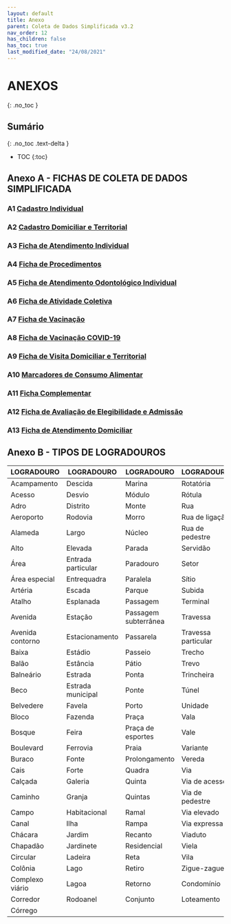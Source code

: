 ```yaml
---
layout: default
title: Anexo
parent: Coleta de Dados Simplificada v3.2
nav_order: 12
has_children: false
has_toc: true
last_modified_date: "24/08/2021"
---
```


# ANEXOS
{: .no_toc }

## Sumário
{: .no_toc .text-delta }

- TOC
{:toc}


## Anexo A - FICHAS DE COLETA DE DADOS SIMPLIFICADA

### A1 [Cadastro Individual](http://189.28.128.100/dab/docs/portaldab/documentos/esus/ficha_cadastro_individual_v3_2.pdf)
### A2 [Cadastro Domiciliar e Territorial](http://189.28.128.100/dab/docs/portaldab/documentos/esus/ficha_cadastro_domiciliar_territorial_v3_2.pdf)
### A3 [Ficha de Atendimento Individual](http://189.28.128.100/dab/docs/portaldab/documentos/esus/ficha_atendimento_individual_v3_2.pdf)
### A4 [Ficha de Procedimentos](http://189.28.128.100/dab/docs/portaldab/documentos/esus/ficha_procedimentos_v3_2.pdf)
### A5 [Ficha de Atendimento Odontológico Individual](http://189.28.128.100/dab/docs/portaldab/documentos/esus/ficha_individual_odontologico_v3_2.pdf)
### A6 [Ficha de Atividade Coletiva](http://189.28.128.100/dab/docs/portaldab/documentos/esus/ficha_atividade_coletiva_v3_2.pdf)
### A7 [Ficha de Vacinação](http://189.28.128.100/dab/docs/portaldab/documentos/esus/ficha_vacinacao_v3_2.pdf)
### A8 [Ficha de Vacinação COVID-19](http://189.28.128.100/dab/docs/portaldab/documentos/esus/ficha_vacinacao_COVID-19.pdf)
### A9 [Ficha de Visita Domiciliar e Territorial](http://189.28.128.100/dab/docs/portaldab/documentos/esus/ficha_v_domiciliar_terr_v4_1.pdf)
### A10 [Marcadores de Consumo Alimentar](http://189.28.128.100/dab/docs/portaldab/documentos/esus/ficha_marcadores_alimentar_v3_2.pdf)
### A11 [Ficha Complementar](http://189.28.128.100/dab/docs/portaldab/documentos/esus/ficha_cadastro_complementar_v3_2.pdf)
### A12 [Ficha de Avaliação de Elegibilidade e Admissão](http://189.28.128.100/dab/docs/portaldab/documentos/esus/ficha_avaliacao_elegibilidade_admissao_v3_2.pdf)
### A13 [Ficha de Atendimento Domiciliar](http://189.28.128.100/dab/docs/portaldab/documentos/esus/ficha_atendimento_domiciliar_v3_2.pdf)


## Anexo B - TIPOS DE LOGRADOUROS

|LOGRADOURO|LOGRADOURO|LOGRADOURO|LOGRADOURO|
|--|--|--|--|
|Acampamento|Descida|Marina|Rotatória|
|Acesso|Desvio|Módulo|Rótula|
|Adro|Distrito|Monte|Rua|
|Aeroporto|Rodovia|Morro|Rua de ligação|
|Alameda|Largo|Núcleo|Rua de pedestre|
|Alto|Elevada|Parada|Servidão|
|Área|Entrada particular|Paradouro|Setor|
|Área especial|Entrequadra|Paralela|Sítio|
|Artéria|Escada|Parque|Subida|
|Atalho|Esplanada|Passagem|Terminal|
|Avenida|Estação|Passagem subterrânea|Travessa|
|Avenida contorno|Estacionamento|Passarela|Travessa particular|
|Baixa|Estádio|Passeio|Trecho|
|Balão|Estância|Pátio|Trevo|
|Balneário|Estrada|Ponta|Trincheira|
|Beco|Estrada municipal|Ponte|Túnel|
|Belvedere|Favela|Porto|Unidade|
|Bloco|Fazenda|Praça|Vala|
|Bosque|Feira|Praça de esportes|Vale|
|Boulevard|Ferrovia|Praia|Variante|
|Buraco|Fonte|Prolongamento|Vereda|
|Cais|Forte|Quadra|Via|
|Calçada|Galeria|Quinta|Via de acesso|
|Caminho|Granja|Quintas|Via de pedestre|
|Campo|Habitacional|Ramal|Via elevado|
|Canal|Ilha|Rampa|Via expressa|
|Chácara|Jardim|Recanto|Viaduto|
|Chapadão|Jardinete|Residencial|Viela|
|Circular|Ladeira|Reta|Vila|
|Colônia|Lago|Retiro|Zigue-zague|
|Complexo viário|Lagoa|Retorno|Condomínio|
|Corredor|Rodoanel|Conjunto|Loteamento|
|Córrego|